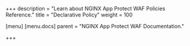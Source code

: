 +++
description = "Learn about NGINX App Protect WAF Policies Reference."
title = "Declarative Policy"
weight = 100

[menu]
  [menu.docs]
    parent = "NGINX App Protect WAF Documentation."

+++